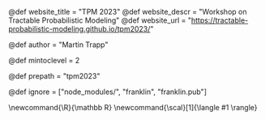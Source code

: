 <!--
Add here global page variables to use throughout your
website.
The website_* must be defined for the RSS to work
-->
@def website_title = "TPM 2023"
@def website_descr = "Workshop on Tractable Probabilistic Modeling"
@def website_url   = "https://tractable-probabilistic-modeling.github.io/tpm2023/"

@def author = "Martin Trapp"

@def mintoclevel = 2

@def prepath = "tpm2023"

<!--
Add here files or directories that should be ignored by Franklin, otherwise
these files might be copied and, if markdown, processed by Franklin which
you might not want. Indicate directories by ending the name with a `/`.
-->
@def ignore = ["node_modules/", "franklin", "franklin.pub"]

<!--
Add here global latex commands to use throughout your pages.
-->
\newcommand{\R}{\mathbb R}
\newcommand{\scal}[1]{\langle #1 \rangle}
